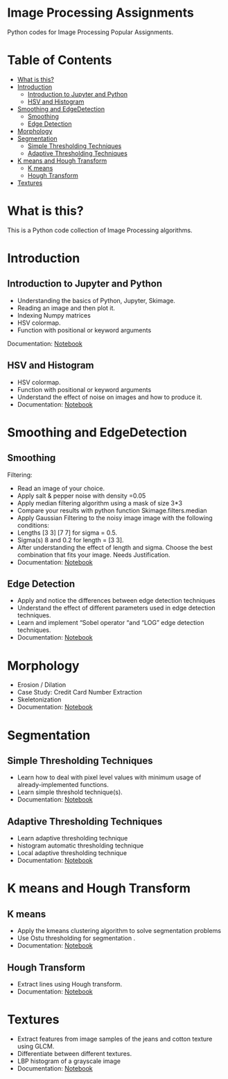
# Image Processing Assignments

Python codes for Image Processing Popular Assignments.


# Table of Contents
   * [What is this?](#what-is-this)
   * [Introduction](#Introduction)
      * [Introduction to Jupyter and Python](#Introduction-to-Jupyter-and-Python)
      * [HSV and Histogram](#HSV-and-Histogram)
   * [Smoothing and EdgeDetection](#Smoothing-and-EdgeDetection)
      * [Smoothing](#Smoothing)
      * [Edge Detection](#Edge-Detection)
   * [Morphology](#Morphology)
   * [Segmentation](#Segmentation)
      * [Simple Thresholding Techniques](#Simple-Thresholding-Techniques)
      * [Adaptive Thresholding Techniques](#Adaptive-Thresholding-Techniques)
   * [K means and Hough Transform](#K-means-and-Hough-Transform)
      * [K means](#K-means)
      * [Hough Transform](#Hough-Transform)
   * [Textures](#Textures)
  
# What is this?

This is a Python code collection of Image Processing algorithms.

# Introduction

## Introduction to Jupyter and Python
- Understanding the basics of Python, Jupyter, Skimage.
- Reading an image and then plot it.
- Indexing Numpy matrices
- HSV colormap.
- Function with positional or keyword arguments

Documentation: [Notebook](https://github.com/marwankefah/Image-Processing-Assignments/blob/master/Introduction%20to%20Jupyter%20%26%20Python%20(HSV%2CHistogram%20Lab)/Lab_1_std.ipynb)

## HSV and Histogram

- HSV colormap.
- Function with positional or keyword arguments
- Understand the effect of noise on images and how to produce it.
- Documentation: [Notebook](https://github.com/marwankefah/Image-Processing-Assignments/blob/master/Introduction%20to%20Jupyter%20%26%20Python%20(HSV%2CHistogram%20Lab)/Lab_1_std.ipynb)


# Smoothing and EdgeDetection
## Smoothing
Filtering:
- Read an image of your choice.
- Apply salt & pepper noise with density =0.05
- Apply median filtering algorithm using a mask of size 3*3
- Compare your results with python function Skimage.filters.median
- Apply Gaussian Filtering to the noisy image image with the following conditions:
- Lengths [3 3] [7 7] for sigma = 0.5.
- Sigma(s) 8 and 0.2 for length = [3 3].
- After understanding the effect of length and sigma. Choose the best combination that fits your image. Needs Justification.
- Documentation: [Notebook](https://github.com/marwankefah/Image-Processing-Assignments/blob/master/Smoothing%20%26%20EdgeDetection/lab4_part1_smoothing_STD/Lab_4_part1_STD.ipynb)
## Edge Detection
- Apply and notice the differences between edge detection techniques
- Understand the effect of different parameters used in edge detection techniques.
- Learn and implement “Sobel operator “and “LOG” edge detection techniques.
- Documentation: [Notebook](https://github.com/marwankefah/Image-Processing-Assignments/blob/master/Smoothing%20%26%20EdgeDetection/Lab4_part2_edge_detectionSTD/Lab_5_STD.ipynb)

# Morphology
- Erosion / Dilation
- Case Study: Credit Card Number Extraction
- Skeletonization
- Documentation: [Notebook](https://github.com/marwankefah/Image-Processing-Assignments/blob/master/Morphology/lab5-STD.ipynb)

# Segmentation
## Simple Thresholding Techniques
- Learn how to deal with pixel level values with minimum usage of already-implemented functions.
- Learn simple threshold technique(s).
- Documentation: [Notebook](https://github.com/marwankefah/Image-Processing-Assignments/blob/master/Segmentation/lab06-seg-part1/Lab_6_STD.ipynb)
## Adaptive Thresholding Techniques
- Learn adaptive thresholding technique
- histogram automatic thresholding technique
- Local adaptive thresholding technique
- Documentation: [Notebook](https://github.com/marwankefah/Image-Processing-Assignments/blob/master/Segmentation/lab06-seg-part2/Lab_7_STD.ipynb)

# K means and Hough Transform
## K means
- Apply the kmeans clustering algorithm to solve segmentation problems
- Use Ostu thresholding for segmentation .
- Documentation: [Notebook](https://github.com/marwankefah/Image-Processing-Assignments/blob/master/K-means%20%26%20Hough%20Transform/Lab_8_STD.ipynb)

## Hough Transform
- Extract lines using Hough transform.
- Documentation: [Notebook](https://github.com/marwankefah/Image-Processing-Assignments/blob/master/K-means%20%26%20Hough%20Transform/Lab_8_STD.ipynb)


# Textures
- Extract features from image samples of the jeans and cotton texture using GLCM.
- Differentiate between different textures.
- LBP histogram of a grayscale image
- Documentation: [Notebook](https://github.com/marwankefah/Image-Processing-Assignments/blob/master/Textures/lab08_STD_texture.ipynb)


